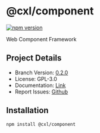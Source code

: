 # @cxl/component 
	
[![npm version](https://badge.fury.io/js/%40cxl%2Fcomponent.svg)](https://badge.fury.io/js/%40cxl%2Fcomponent)

Web Component Framework

## Project Details

-   Branch Version: [0.2.0](https://npmjs.com/package/@cxl/component/v/0.2.0)
-   License: GPL-3.0
-   Documentation: [Link](https://cxlio.github.io/cxl/component)
-   Report Issues: [Github](https://github.com/cxlio/open/issues)

## Installation

	npm install @cxl/component

